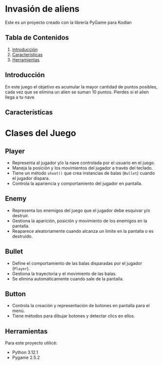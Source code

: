 # Invasión de aliens

Este es un proyecto creado con la librería PyGame para Kodlan

## Tabla de Contenidos

1. [Introducción](#introducción)
2. [Características](#características)
3. [Herramientas](#herramientas)

## Introducción

En este juego el objetivo es acumular la mayor cantidad de puntos posibles, cada vez que se elimina un alien se suman 10 puntos. Pierdes si el alien llega a tu nave.

## Características

# Clases del Juego

## Player

- Representa al jugador y/o la nave controlada por el usuario en el juego.
- Maneja la posición y los movimientos del jugador a través del teclado.
- Tiene un método `shoot()` que crea instancias de balas (`Bullet`) cuando el jugador dispara.
- Controla la apariencia y comportamiento del jugador en pantalla.

## Enemy

- Representa los enemigos del juego que el jugador debe esquivar y/o destruir.
- Gestiona la aparición, posición y movimiento de los enemigos en la pantalla.
- Reaparece aleatoriamente cuando alcanza un límite en la pantalla o es destruido.

## Bullet

- Define el comportamiento de las balas disparadas por el jugador (`Player`).
- Gestiona la trayectoria y el movimiento de las balas.
- Se elimina automáticamente cuando sale de la pantalla.

## Button

- Controla la creación y representación de botones en pantalla para el menú.
- Tiene métodos para dibujar botones y detectar clics en ellos.

## Herramientas

Para este proyecto utilicé:
- Python 3.12.1
- Pygame 2.5.2
